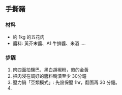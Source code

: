 ## 手撕豬
### 材料
- 約 1kg 的五花肉
- 醬料: 黃芥末醬、A1 牛排醬、米酒 .... 
### 步驟
1. 肉四面拍鹽巴、黑白胡椒粉，煎的金黃
2. 把肉浸在調好的醬料醃漬至少 30分鐘
3. 壓力鍋「豆類模式」: 先設保壓 1hr，翻面再 30 分鐘。
4. 